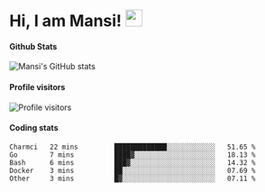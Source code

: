 # Hi, I am Mansi! <img src="https://user-images.githubusercontent.com/1303154/88677602-1635ba80-d120-11ea-84d8-d263ba5fc3c0.gif" width="30px">

#### Github Stats

![Mansi's GitHub stats](https://github-readme-stats.vercel.app/api?username=mansikulkarni96&theme=tokyonight&count_private=true&show_icons=true&hide=contribs)

#### Profile visitors

![Profile visitors](https://visitor-badge.glitch.me/badge?page_id=page.id&left_color=grey&right_color=blue)

#### Coding stats

<!--START_SECTION:waka-->

```text
Charmci   22 mins         █████████████░░░░░░░░░░░░   51.65 %
Go        7 mins          ████▓░░░░░░░░░░░░░░░░░░░░   18.13 %
Bash      6 mins          ███▓░░░░░░░░░░░░░░░░░░░░░   14.32 %
Docker    3 mins          ██░░░░░░░░░░░░░░░░░░░░░░░   07.69 %
Other     3 mins          █▓░░░░░░░░░░░░░░░░░░░░░░░   07.11 %
```

<!--END_SECTION:waka-->
